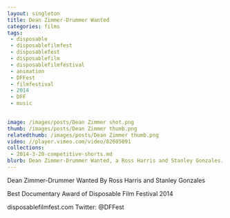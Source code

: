 ```yaml
---
layout: singleton
title: Dean Zimmer-Drummer Wanted
categories: films
tags:
 - disposable
 - disposablefilmfest
 - disposablefest
 - disposablefilm
 - disposablefilmfestival
 - animation
 - DFFest
 - filmfestival
 - 2014
 - DFF	
 - music

       
image: /images/posts/Dean Zimmer shot.png
thumb: /images/posts/Dean Zimmer thumb.png
relatedthumb: /images/posts/Dean Zimmer thumb.png
video: //player.vimeo.com/video/82605091	
collections:
 - 2014-3-20-competitive-shorts.md
blurb: Dean Zimmer-Drummer Wanted, a Ross Harris and Stanley Gonzales.
---
```


Dean Zimmer-Drummer Wanted
By Ross Harris and Stanley Gonzales

Best Documentary Award of Disposable Film Festival 2014

disposablefilmfest.com
Twitter: @DFFest